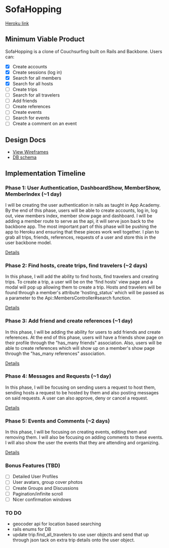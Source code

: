# SofaHopping

[Heroku link][heroku]

[heroku]: http://sofahopping.herokuapp.com/

## Minimum Viable Product
SofaHopping is a clone of Couchsurfing built on Rails and Backbone. Users can:


- [x] Create accounts
- [x] Create sessions (log in)
- [x] Search for all members
- [x] Search for all hosts
- [ ] Create trips
- [ ] Search for all travelers
- [ ] Add friends
- [ ] Create references
- [ ] Create events
- [ ] Search for events
- [ ] Create a comment on an event

## Design Docs
* [View Wireframes][views]
* [DB schema][schema]

[views]: ./docs/views.md
[schema]: ./docs/schema.md

## Implementation Timeline

### Phase 1: User Authentication, DashboardShow, MemberShow, MemberIndex (~1 day)
I will be creating the user authentication in rails as taught in App Academy.
By the end of this phase, users will be able to create accounts, log in, log out,
view members index, member show page and dashboard. I will be adding a
member route to serve as the api, it will serve json back to the backbone app.
The most important part of this phase will be pushing the app to Heroku
and ensuring that these pieces work well together. I plan to grab all trips,
friends, references, requests of a user and store this in the user backbone model.

[Details][phase-one]

### Phase 2: Find hosts, create trips, find travelers (~2 days)
In this phase, I will add the ability to find hosts, find travelers
and creating trips. To create a trip, a user will be on the 'find hosts' view
page and a modal will pop up allowing them to create a trip. Hosts and travelers
will be found through a member's attribute 'hosting_status' which will be passed
as a parameter to the Api::MembersController#search function.

[Details][phase-two]

### Phase 3: Add friend and create references (~1 day)
In this phase, I will be adding the ability for users to add friends
and create references. At the end of this phase, users will have a friends show
page on their profile through the "has_many friends" association.
Also, users will be able to create references which will show up on a member's show page through the "has_many references" association.

[Details][phase-three]

### Phase 4: Messages and Requests (~1 day)
In this phase, I will be focusing on sending users a request to host them,
sending hosts a request to be hosted by them and also posting messages
on said requests. A user can also approve, deny or cancel a request.

[Details][phase-four]

### Phase 5: Events and Comments (~2 days)
In this phase, I will be focusing on creating events, editing them and removing
them. I will also be focusing on adding comments to these events. I will also
show the user the events that they are attending and organizing.

[Details][phase-five]


### Bonus Features (TBD)
- [ ] Detailed User Profiles
- [ ] User avatars, group cover photos
- [ ] Create Groups and Discussions
- [ ] Pagination/infinite scroll
- [ ] Nicer confirmation windows

[phase-one]: ./docs/phases/phase1.md
[phase-two]: ./docs/phases/phase2.md
[phase-three]: ./docs/phases/phase3.md
[phase-four]: ./docs/phases/phase4.md
[phase-five]: ./docs/phases/phase5.md


### TO DO
* geocoder api for location based searching
* rails enums for DB
* update trip.find_all_travelers to use user objects and send that up through json
  tack on extra trip details onto the user object.
